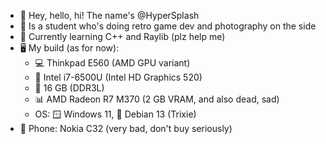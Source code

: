 - 👋 Hey, hello, hi! The name's @HyperSplash
- 👀 Is a student who's doing retro game dev and photography on the side
- 🌱 Currently learning C++ and Raylib (plz help me)
- 🖥️ My build (as for now):
  - 💻 Thinkpad E560 (AMD GPU variant)
  - 💽 Intel i7-6500U (Intel HD Graphics 520)
  - 🚀 16 GB (DDR3L)
  - 📊 AMD Radeon R7 M370 (2 GB VRAM, and also dead, sad)
  - OS: 🪟 Windows 11, 🐧 Debian 13 (Trixie)
- 📱 Phone: Nokia C32 (very bad, don't buy seriously)

<!---
hypersplash/HyperSplash is a ✨ special ✨ repository because its `README.md` (this file) appears on your GitHub profile.
You can click the Preview link to take a look at your changes.
--->
